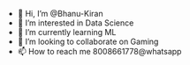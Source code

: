 - 👋 Hi, I’m @Bhanu-Kiran
- 👀 I’m interested in Data Science
- 🌱 I’m currently learning ML
- 💞️ I’m looking to collaborate on Gaming
- 📫 How to reach me 8008661778@whatsapp

<!---
Bhanu-Kiran/Bhanu-Kiran is a ✨ special ✨ repository because its `README.md` (this file) appears on your GitHub profile.
You can click the Preview link to take a look at your changes.
--->
